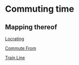 # Commuting time

## Mapping thereof

[Locrating](http://www.locrating.com/CommutingMap.aspx)

[Commute From](http://www.commutefrom.com/)

[Train Line](https://www.thetrainline.com/)

